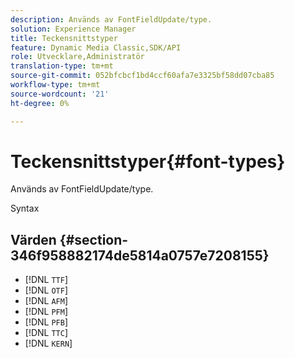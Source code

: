 ```yaml
---
description: Används av FontFieldUpdate/type.
solution: Experience Manager
title: Teckensnittstyper
feature: Dynamic Media Classic,SDK/API
role: Utvecklare,Administratör
translation-type: tm+mt
source-git-commit: 052bfcbcf1bd4ccf60afa7e3325bf58dd07cba85
workflow-type: tm+mt
source-wordcount: '21'
ht-degree: 0%

---
```



# Teckensnittstyper{#font-types}

Används av FontFieldUpdate/type.

Syntax

## Värden {#section-346f958882174de5814a0757e7208155}

* [!DNL `TTF`]
* [!DNL `OTF`]
* [!DNL `AFM`]
* [!DNL `PFM`]
* [!DNL `PFB`]
* [!DNL `TTC`]
* [!DNL `KERN`]

